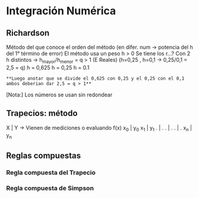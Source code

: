 # Integración Numérica

## Richardson

Método del que conoce el orden del método (en difer. num -> potencia del h del 1° término de error)
El método usa un peso h > 0
    Se tiene los r...?
    Con 2 h distintos 
-> h<sub>mayor</sub>/h<sub>menor</sub> = q > 1 (E Reales)
    (h=0,25 , h=0,1 -> 0,25/0,1 = 2,5 = q)
    h = 0,625
    h = 0,25
    h = 0.1

    **Luego anotar que se divide el 0,625 con 0,25 y el 0,25 con el 0,1 ambos deberian dar 2,5 = q > 1**

[Nota:] Los números se usan sin redondear 

## Trapecios: método

X | Y -> Vienen de mediciones o evaluando f(x)
x<sub>0</sub> | y<sub>0</sub>
x<sub>1</sub> | y<sub>1</sub>
. | .
. | .
. | . 
x<sub>n</sub> | y<sub>n</sub>


## Reglas compuestas 

### Regla compuesta del Trapecio

### Regla compuesta de Simpson